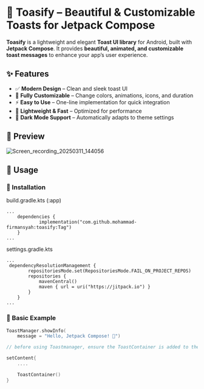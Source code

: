 # 🚀 Toasify – Beautiful & Customizable Toasts for Jetpack Compose  

**Toasify** is a lightweight and elegant **Toast UI library** for Android, built with **Jetpack Compose**. It provides **beautiful, animated, and customizable toast messages** to enhance your app’s user experience.  

## ✨ Features  
- ✅ **Modern Design** – Clean and sleek toast UI  
- 🎨 **Fully Customizable** – Change colors, animations, icons, and duration  
- ⚡ **Easy to Use** – One-line implementation for quick integration  
- 🚀 **Lightweight & Fast** – Optimized for performance  
- 🌙 **Dark Mode Support** – Automatically adapts to theme settings  

## 📸 Preview  

![Screen_recording_20250311_144056](https://github.com/user-attachments/assets/86fc6b48-69cc-49ab-b21d-6262b19efe0e)

  

## 📌 Usage  

### 🏁 Installation
build.gradle.kts (:app)
```
...
	dependencies {
	        implementation("com.github.mohammad-firmansyah:toasify:Tag")
	}
...
```

settings.gradle.kts
```
...
 dependencyResolutionManagement {
		repositoriesMode.set(RepositoriesMode.FAIL_ON_PROJECT_REPOS)
		repositories {
			mavenCentral()
			maven { url = uri("https://jitpack.io") }
		}
	}
...
```

### 🏁 Basic Example  
```kotlin
ToastManager.showInfo(
    message = "Hello, Jetpack Compose! 🚀")

// before using Toastmanager, ensure the ToastContainer is added to the parent component

setContent{
    ....

    ToastContainer()
}

